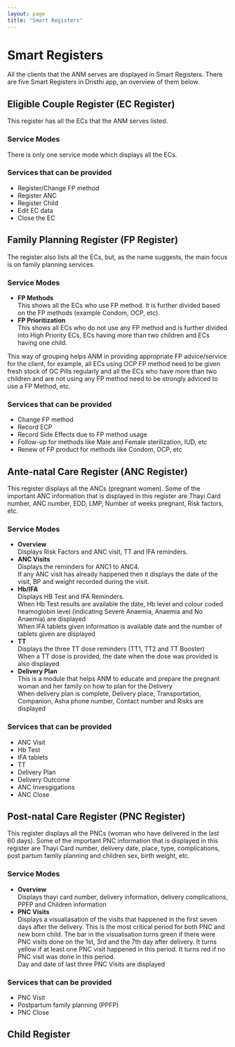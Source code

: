```yaml
---
layout: page
title: "Smart Registers"
---
```


# Smart Registers

All the clients that the ANM serves are displayed in Smart Registers. There are five Smart Registers in Dristhi app, an overview of them below.

## Eligible Couple Register (EC Register)

This register has all the ECs that the ANM serves listed.

### Service Modes
There is only one service mode which displays all the ECs.

### Services that can be provided
* Register/Change FP method
* Register ANC
* Register Child
* Edit EC data
* Close the EC

## Family Planning Register (FP Register)

The register also lists all the ECs, but, as the name suggests, the main focus is on family planning services.

### Service Modes

* **FP Methods**  
	This shows all the ECs who use FP method. It is further divided based on the FP methods (example Condom, OCP, etc).  
* **FP Prioritization**  
	This shows all ECs who do not use any FP method and is further divided into High Priority ECs, ECs having more than two children and ECs having one child.  

This way of grouping helps ANM in providing appropriate FP advice/service for the client, for example, all ECs using OCP FP method need to be given fresh stock of OC Pills regularly and all the ECs who have more than two children and are not using any FP method need to be strongly adviced to use a FP Method, etc.

### Services that can be provided
* Change FP method
* Record ECP
* Record Side Effects due to FP method usage
* Follow-up for methods like Male and Female sterilization, IUD, etc
* Renew of FP product for methods like Condom, OCP, etc

## Ante-natal Care Register (ANC Register)

This register displays all the ANCs (pregnant women). Some of the important ANC information that is displayed in this register are Thayi Card number, ANC number, EDD, LMP, Number of weeks pregnant, Risk factors, etc.

### Service Modes

* **Overview**  
	Displays Risk Factors and ANC visit, TT and IFA reminders.  
* **ANC Visits**  
	Displays the reminders for ANC1 to ANC4.  
	If any ANC visit has already happened then it displays the date of the visit, BP and weight recorded during the visit.     
* **Hb/IFA**  
	Displays HB Test and IFA Reminders.  
	When Hb Test results are available the date, Hb level and colour coded heamoglobin level (indicating Severe Anaemia, Anaemia and No Anaemia) are displayed  
	When IFA tablets given information is available date and the number of tablets given are displayed  
* **TT**  
	Displays the three TT dose reminders (TT1, TT2 and TT Booster)  
	When a TT dose is provided, the date when the dose was provided is also displayed  
* **Delivery Plan**  
	This is a module that helps ANM to educate and prepare the pregnant woman and her family on how to plan for the Delivery  
	When delivery plan is complete, Delivery place, Transportation, Companion, Asha phone number, Contact number and Risks are displayed  

### Services that can be provided

* ANC Visit
* Hb Test
* IFA tablets
* TT
* Delivery Plan
* Delivery Outcome
* ANC Invesgigations
* ANC Close

## Post-natal Care Register (PNC Register)

This register displays all the PNCs (woman who have delivered in the last 60 days). Some of the important PNC information that is displayed in this register are Thayi Card number, delivery date, place, type, complications, post partum family planning and children sex, birth weight, etc.

### Service Modes

* **Overview**  
	Displays thayi card number, delivery information, delivery complications, PPFP and Children information 
* **PNC Visits**  
	Displays a visualiasation of the visits that happened in the first seven days after the delivery. This is the most critical period for both PNC and new born child. The bar in the visualisation turns green if there were PNC visits done on the 1st, 3rd and the 7th day after delivery. It turns yellow if at least one PNC visit happened in this period. It turns red if no PNC visit was done in this period.  
	Day and date of last three PNC Visits are displayed

### Services that can be provided

* PNC Visit
* Postpartum family planning (PPFP)
* PNC Close

## Child Register